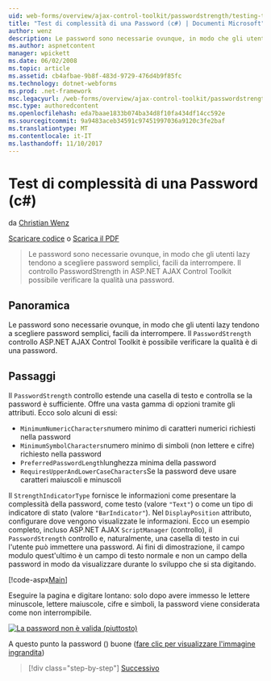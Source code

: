 ```yaml
---
uid: web-forms/overview/ajax-control-toolkit/passwordstrength/testing-the-strength-of-a-password-cs
title: "Test di complessità di una Password (c#) | Documenti Microsoft"
author: wenz
description: Le password sono necessarie ovunque, in modo che gli utenti lazy tendono a scegliere password semplici, facili da interrompere. Il controllo PasswordStrength nella pagina ASP. N....
ms.author: aspnetcontent
manager: wpickett
ms.date: 06/02/2008
ms.topic: article
ms.assetid: cb4afbae-9b8f-483d-9729-476d4b9f85fc
ms.technology: dotnet-webforms
ms.prod: .net-framework
msc.legacyurl: /web-forms/overview/ajax-control-toolkit/passwordstrength/testing-the-strength-of-a-password-cs
msc.type: authoredcontent
ms.openlocfilehash: eda7baae1833b074ba34d8f10fa434df14cc592e
ms.sourcegitcommit: 9a9483aceb34591c97451997036a9120c3fe2baf
ms.translationtype: MT
ms.contentlocale: it-IT
ms.lasthandoff: 11/10/2017
---
```

<a name="testing-the-strength-of-a-password-c"></a>Test di complessità di una Password (c#)
====================
da [Christian Wenz](https://github.com/wenz)

[Scaricare codice](http://download.microsoft.com/download/9/3/f/93f8daea-bebd-4821-833b-95205389c7d0/PasswordStrength0.cs.zip) o [Scarica il PDF](http://download.microsoft.com/download/2/d/c/2dc10e34-6983-41d4-9c08-f78f5387d32b/passwordstrength0CS.pdf)

> Le password sono necessarie ovunque, in modo che gli utenti lazy tendono a scegliere password semplici, facili da interrompere. Il controllo PasswordStrength in ASP.NET AJAX Control Toolkit possibile verificare la qualità una password.


## <a name="overview"></a>Panoramica

Le password sono necessarie ovunque, in modo che gli utenti lazy tendono a scegliere password semplici, facili da interrompere. Il `PasswordStrength` controllo ASP.NET AJAX Control Toolkit è possibile verificare la qualità è di una password.

## <a name="steps"></a>Passaggi

Il `PasswordStrength` controllo estende una casella di testo e controlla se la password è sufficiente. Offre una vasta gamma di opzioni tramite gli attributi. Ecco solo alcuni di essi:

- `MinimumNumericCharacters`numero minimo di caratteri numerici richiesti nella password
- `MinimumSymbolCharacters`numero minimo di simboli (non lettere e cifre) richiesto nella password
- `PreferredPasswordLength`lunghezza minima della password
- `RequiresUpperAndLowerCaseCharacters`Se la password deve usare caratteri maiuscoli e minuscoli

Il `StrengthIndicatorType` fornisce le informazioni come presentare la complessità della password, come testo (valore `"Text"`) o come un tipo di indicatore di stato (valore `"BarIndicator"`). Nel `DisplayPosition` attributo, configurare dove vengono visualizzate le informazioni. Ecco un esempio completo, incluso ASP.NET AJAX `ScriptManager` (controllo), il `PasswordStrength` controllo e, naturalmente, una casella di testo in cui l'utente può immettere una password. Ai fini di dimostrazione, il campo modulo quest'ultimo è un campo di testo normale e non un campo della password in modo da visualizzare durante lo sviluppo che si sta digitando.

[!code-aspx[Main](testing-the-strength-of-a-password-cs/samples/sample1.aspx)]

Eseguire la pagina e digitare lontano: solo dopo avere immesso le lettere minuscole, lettere maiuscole, cifre e simboli, la password viene considerata come non interrompibile.


[![La password non è valida (piuttosto)](testing-the-strength-of-a-password-cs/_static/image2.png)](testing-the-strength-of-a-password-cs/_static/image1.png)

A questo punto la password () buone ([fare clic per visualizzare l'immagine ingrandita](testing-the-strength-of-a-password-cs/_static/image3.png))

>[!div class="step-by-step"]
[Successivo](testing-the-strength-of-a-password-vb.md)
